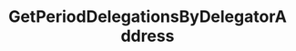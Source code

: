 ---
title: GetPeriodDelegationsByDelegatorAddress
api:
  file: Consensus Client Api.openapi.json
  operationId: >-
    get_staking-validators-validator-addr-delegators-delegator-addr-period-delegations
hidden: false
---